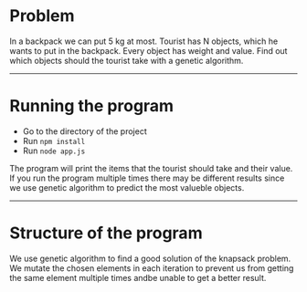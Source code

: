 # Problem

In a backpack we can put 5 kg at most. Tourist has N objects, which he wants to put in the backpack. Every object has weight and value. Find out which objects should the tourist take with a genetic algorithm.

---

# Running the program

* Go to the directory of the project
* Run `npm install`
* Run `node app.js`

The program will print the items that the tourist should take and their value. If you run the program multiple times there may be different results since we use genetic algorithm to predict the most valueble objects.

---

# Structure of the program

We use genetic algorithm to find a good solution of the knapsack problem. We mutate the chosen elements in each iteration to prevent us from getting the same element multiple times andbe unable to get a better result.

